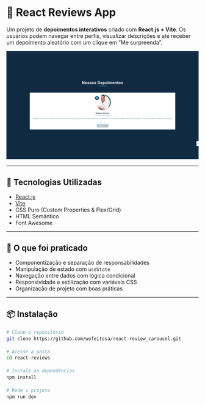 # 💬 React Reviews App

Um projeto de **depoimentos interativos** criado com **React.js + Vite**. Os usuários podem navegar entre perfis, visualizar descrições e até receber um depoimento aleatório com um clique em “Me surpreenda”.

![Preview do projeto](./public/review-carousel.png)

---

## 🚀 Tecnologias Utilizadas

- [React.js](https://reactjs.org)
- [Vite](https://vitejs.dev/)
- CSS Puro (Custom Properties & Flex/Grid)
- HTML Semântico
- Font Awesome

---

## 🧠 O que foi praticado

- Componentização e separação de responsabilidades
- Manipulação de estado com `useState`
- Navegação entre dados com lógica condicional
- Responsividade e estilização com variáveis CSS
- Organização de projeto com boas práticas

---

## 📦 Instalação

```bash
# Clone o repositório
git clone https://github.com/wofeitosa/react-review_carousel.git

# Acesse a pasta
cd react-reviews

# Instale as dependências
npm install

# Rode o projeto
npm run dev

